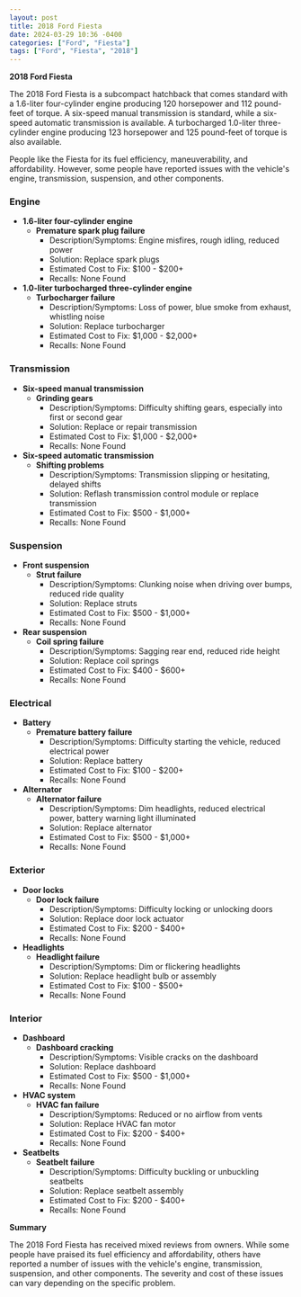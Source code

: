 ```yaml
---
layout: post
title: 2018 Ford Fiesta
date: 2024-03-29 10:36 -0400
categories: ["Ford", "Fiesta"]
tags: ["Ford", "Fiesta", "2018"]
---
```

**2018 Ford Fiesta**

The 2018 Ford Fiesta is a subcompact hatchback that comes standard with a 1.6-liter four-cylinder engine producing 120 horsepower and 112 pound-feet of torque. A six-speed manual transmission is standard, while a six-speed automatic transmission is available. A turbocharged 1.0-liter three-cylinder engine producing 123 horsepower and 125 pound-feet of torque is also available.

People like the Fiesta for its fuel efficiency, maneuverability, and affordability. However, some people have reported issues with the vehicle's engine, transmission, suspension, and other components.

### Engine
- **1.6-liter four-cylinder engine**
   - **Premature spark plug failure**
     - Description/Symptoms: Engine misfires, rough idling, reduced power
     - Solution: Replace spark plugs
     - Estimated Cost to Fix: $100 - $200+
     - Recalls: None Found
- **1.0-liter turbocharged three-cylinder engine**
   - **Turbocharger failure**
     - Description/Symptoms: Loss of power, blue smoke from exhaust, whistling noise
     - Solution: Replace turbocharger
     - Estimated Cost to Fix: $1,000 - $2,000+
     - Recalls: None Found

### Transmission
- **Six-speed manual transmission**
   - **Grinding gears**
     - Description/Symptoms: Difficulty shifting gears, especially into first or second gear
     - Solution: Replace or repair transmission
     - Estimated Cost to Fix: $1,000 - $2,000+
     - Recalls: None Found
- **Six-speed automatic transmission**
   - **Shifting problems**
     - Description/Symptoms: Transmission slipping or hesitating, delayed shifts
     - Solution: Reflash transmission control module or replace transmission
     - Estimated Cost to Fix: $500 - $1,000+
     - Recalls: None Found

### Suspension
- **Front suspension**
   - **Strut failure**
     - Description/Symptoms: Clunking noise when driving over bumps, reduced ride quality
     - Solution: Replace struts
     - Estimated Cost to Fix: $500 - $1,000+
     - Recalls: None Found
- **Rear suspension**
   - **Coil spring failure**
     - Description/Symptoms: Sagging rear end, reduced ride height
     - Solution: Replace coil springs
     - Estimated Cost to Fix: $400 - $600+
     - Recalls: None Found

### Electrical
- **Battery**
   - **Premature battery failure**
     - Description/Symptoms: Difficulty starting the vehicle, reduced electrical power
     - Solution: Replace battery
     - Estimated Cost to Fix: $100 - $200+
     - Recalls: None Found
- **Alternator**
   - **Alternator failure**
     - Description/Symptoms: Dim headlights, reduced electrical power, battery warning light illuminated
     - Solution: Replace alternator
     - Estimated Cost to Fix: $500 - $1,000+
     - Recalls: None Found

### Exterior
- **Door locks**
   - **Door lock failure**
     - Description/Symptoms: Difficulty locking or unlocking doors
     - Solution: Replace door lock actuator
     - Estimated Cost to Fix: $200 - $400+
     - Recalls: None Found
- **Headlights**
   - **Headlight failure**
     - Description/Symptoms: Dim or flickering headlights
     - Solution: Replace headlight bulb or assembly
     - Estimated Cost to Fix: $100 - $500+
     - Recalls: None Found

### Interior
- **Dashboard**
   - **Dashboard cracking**
     - Description/Symptoms: Visible cracks on the dashboard
     - Solution: Replace dashboard
     - Estimated Cost to Fix: $500 - $1,000+
     - Recalls: None Found
- **HVAC system**
   - **HVAC fan failure**
     - Description/Symptoms: Reduced or no airflow from vents
     - Solution: Replace HVAC fan motor
     - Estimated Cost to Fix: $200 - $400+
     - Recalls: None Found
- **Seatbelts**
   - **Seatbelt failure**
     - Description/Symptoms: Difficulty buckling or unbuckling seatbelts
     - Solution: Replace seatbelt assembly
     - Estimated Cost to Fix: $200 - $400+
     - Recalls: None Found

**Summary**

The 2018 Ford Fiesta has received mixed reviews from owners. While some people have praised its fuel efficiency and affordability, others have reported a number of issues with the vehicle's engine, transmission, suspension, and other components. The severity and cost of these issues can vary depending on the specific problem.
